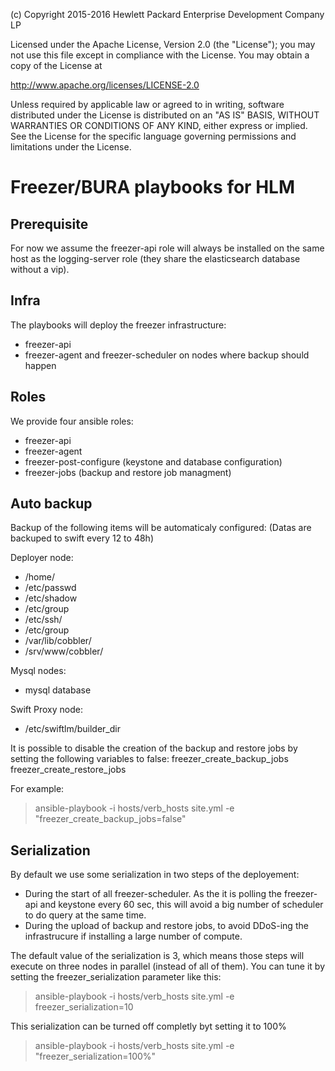 
(c) Copyright 2015-2016 Hewlett Packard Enterprise Development Company LP

Licensed under the Apache License, Version 2.0 (the "License"); you may
not use this file except in compliance with the License. You may obtain
a copy of the License at

http://www.apache.org/licenses/LICENSE-2.0

Unless required by applicable law or agreed to in writing, software
distributed under the License is distributed on an "AS IS" BASIS, WITHOUT
WARRANTIES OR CONDITIONS OF ANY KIND, either express or implied. See the
License for the specific language governing permissions and limitations
under the License.


**Freezer/BURA playbooks for HLM**
===================

## Prerequisite
For now we assume the freezer-api role will always be installed on the same host
as the logging-server role (they share the elasticsearch database without a vip).

## Infra
The playbooks will deploy the freezer infrastructure:

 - freezer-api
 - freezer-agent and freezer-scheduler on nodes where backup should happen

## Roles
We provide four ansible roles:

 - freezer-api
 - freezer-agent
 - freezer-post-configure (keystone and database configuration)
 - freezer-jobs (backup and restore job managment)

## Auto backup
Backup of the following items will be automaticaly configured:
(Datas are backuped to swift every 12 to 48h)

Deployer node:

 - /home/
 - /etc/passwd
 - /etc/shadow
 - /etc/group
 - /etc/ssh/
 - /etc/group
 - /var/lib/cobbler/
 - /srv/www/cobbler/

Mysql nodes:

 - mysql database

Swift Proxy node:

- /etc/swiftlm/builder_dir


It is possible to disable the creation of the backup and restore jobs by setting the following variables to false:
freezer_create_backup_jobs
freezer_create_restore_jobs

For example:
> ansible-playbook -i hosts/verb_hosts site.yml -e "freezer_create_backup_jobs=false"

## Serialization
By default we use some serialization in two steps of the deployement:

 - During the start of all freezer-scheduler. As the it is polling the
   freezer-api and keystone every 60 sec, this will avoid a big number of
   scheduler to do query at the same time.
 - During the upload of backup and restore jobs, to avoid DDoS-ing the
   infrastrucure if installing a large number of compute.

The default value of the serialization is 3, which means those steps will
execute on three nodes in parallel (instead of all of them).
You can tune it by setting the freezer_serialization parameter like this:
> ansible-playbook -i hosts/verb_hosts site.yml -e freezer_serialization=10

This serialization can be turned off completly byt setting it to 100%
> ansible-playbook -i hosts/verb_hosts site.yml -e "freezer_serialization=100%"
